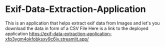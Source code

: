 # Exif-Data-Extraction-Application
This is an application that helps extract exif data from Images and let's you download the data in form of a CSV File
Here is a link to the deployed application https://exif-data-extraction-application-xfp3ygm4okfobksxv9c6jv.streamlit.app/
